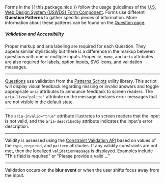 Forms in the {{ this.package.nice }} follow the usage guidelines of the <a href="https://designsystem.digital.gov/components/form-controls/" target="_blank" rel="noopener nofollow">U.S. Web Design System (USWDS) Form Component</a>. Forms use different **Question Patterns** to gather specific pieces of information. More information about these patterns can be found on the [Question page](/question).

##### Validation and Accessibility

Proper markup and aria labeling are required for each Question. They appear similar stylistically but there is a difference in the markup between questions with one or multiple inputs. Proper `id`, `name`, and `aria` attributes are also required for labels, option inputs, SVG icons, and validation messages.

---

[Questions](/question) use validation from the <a href="https://github.com/CityOfNewYork/patterns-scripts/tree/main/src/forms" target="_blank" rel="nofollow">Patterns Scripts</a> utility library. This script will display visual feedback regarding missing or invalid answers and toggle appropriate `aria` attributes to announce feedback to screen readers. The `aria-live="polite"` attribute on the message declares error messages that are not visible in the default state.

---

The `aria-invalid="true"` attribute illustrates to screen readers that the input is not valid, and the `aria-describedby` attribute indicates the input's error description.

---

Validity is assessed using the <a href="https://developer.mozilla.org/en-US/docs/Learn/Forms/Form_validation#the_constraint_validation_api" target="_blank" rel="noopener">Constraint Validation API</a> based on values of the `type`, `required`, and `pattern` attributes. If any validity constraints are not met, then the localized `validationMessage` is displayed. Examples include "This field is required" or "Please provide a valid ..."

---

Validation occurs on the **blur event** or when the user shifts focus away from the input.
